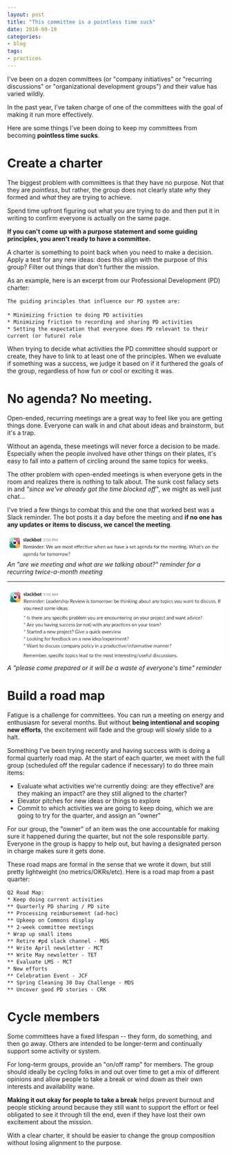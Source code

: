 ```yaml
---
layout: post
title: "This committee is a pointless time suck"
date: 2018-09-19
categories:
- blog
tags:
- practices
---
```


I've been on a dozen committees (or "company initiatives" or "recurring discussions" or "organizational development groups") and their value has varied wildly. 

In the past year, I've taken charge of one of the committees with the goal of making it run more effectively.

Here are some things I've been doing to keep my committees from becoming **pointless time sucks**.

# Create a charter

The biggest problem with committees is that they have no purpose. Not that they are *pointless*, but rather, the group does not clearly state *why* they formed and *what* they are trying to achieve.

Spend time upfront figuring out what you are trying to do and then put it in writing to confirm everyone is actually on the same page. 

**If you can't come up with a purpose statement and some guiding principles, you aren't ready to have a committee.**

A charter is something to point back when you need to make a decision. Apply a test for any new ideas: does this align with the purpose of this group? Filter out things that don't further the mission.

As an example, here is an excerpt from our Professional Development (PD) charter:

```
The guiding principles that influence our PD system are:

* Minimizing friction to doing PD activities
* Minimizing friction to recording and sharing PD activities
* Setting the expectation that everyone does PD relevant to their current (or future) role
```

When trying to decide what activities the PD committee should support or create, they have to link to at least one of the principles. When we evaluate if something was a success, we judge it based on if it furthered the goals of the group, regardless of how fun or cool or exciting it was.

# No agenda? No meeting.

Open-ended, recurring meetings are a great way to feel like you are getting things done. Everyone can walk in and chat about ideas and brainstorm, but it's a trap. 

Without an agenda, these meetings will never force a decision to be made. Especially when the people involved have other things on their plates, it's easy to fall into a pattern of circling around the same topics for weeks.

The other problem with open-ended meetings is when everyone gets in the room and realizes there is nothing to talk about. The sunk cost fallacy sets in and *"since we've already got the time blocked off"*, we might as well just chat...

I've tried a few things to combat this and the one that worked best was a Slack reminder. The bot posts it a day before the meeting and **if no one has any updates or items to discuss, we cancel the meeting**.

![](/static/slackbot-reminder.png)
*An "are we meeting and what are we talking about?" reminder for a recurring twice-a-month meeting*

---

![](/static/slackbot-reminder-2.png)
*A "please come prepared or it will be a waste of everyone's time" reminder*

# Build a road map

Fatigue is a challenge for committees. You can run a meeting on energy and enthusiasm for several months. But without **being intentional and scoping new efforts**, the excitement will fade and the group will slowly slide to a halt.

Something I've been trying recently and having success with is doing a formal quarterly road map. At the start of each quarter, we meet with the full group (scheduled off the regular cadence if necessary) to do three main items:

* Evaluate what activities we're currently doing: are they effective? are they making an impact? are they still aligned to the charter?
* Elevator pitches for new ideas or things to explore
* Commit to which activities we are going to keep doing, which we are going to try for the quarter, and assign an "owner"

For our group, the "owner" of an item was the one accountable for making sure it happened during the quarter, but not the sole responsible party. Everyone in the group is happy to help out, but having a designated person in charge makes sure it gets done.

These road maps are formal in the sense that we wrote it down, but still pretty lightweight (no metrics/OKRs/etc). Here is a road map from a past quarter:

```
Q2 Road Map:
* Keep doing current activities
** Quarterly PD sharing / PD site
** Processing reimbursement (ad-hoc)
** Upkeep on Commons display
** 2-week committee meetings
* Wrap up small items
** Retire #pd slack channel - MDS
** Write April newsletter - MCT
** Write May newsletter - TET
** Evaluate LMS - MCT
* New efforts
** Celebration Event - JCF
** Spring Cleaning 30 Day Challenge - MDS
** Uncover good PD stories - CRK
```

# Cycle members

Some committees have a fixed lifespan -- they form, do something, and then go away. Others are intended to be longer-term and continually support some activity or system.

For long-term groups, provide an "on/off ramp" for members. The group should ideally be cycling folks in and out over time to get a mix of different opinions and allow people to take a break or wind down as their own interests and availability wane.

**Making it out okay for people to take a break** helps prevent burnout and people sticking around because they still want to support the effort or feel obligated to see it through till the end, even if they have lost their own excitement about the mission.

With a clear charter, it should be easier to change the group composition without losing alignment to the purpose.
